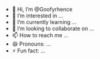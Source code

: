- 👋 Hi, I’m @Goofyrhence
- 👀 I’m interested in ...
- 🌱 I’m currently learning ...
- 💞️ I’m looking to collaborate on ...
- 📫 How to reach me ...
- 😄 Pronouns: ...
- ⚡ Fun fact: ...

<!---
Goofyrhence/Goofyrhence is a ✨ special ✨ repository because its `README.md` (this file) appears on your GitHub profile.
You can click the Preview link to take a look at your changes.
--->
